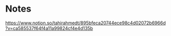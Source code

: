 # Notes

https://www.notion.so/tahirahmedt/895bfeca20744ece98c4d02072b6966d?v=ca585537f64f4a11a99824cf4e4d135b
